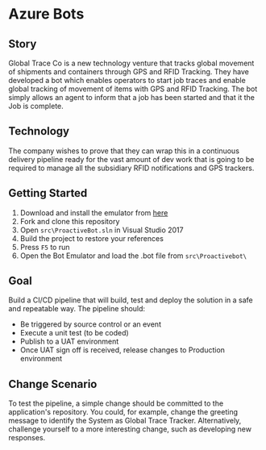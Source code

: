 # Azure Bots

## Story

Global Trace Co is a new technology venture that tracks global movement of shipments and containers through GPS and RFID Tracking. They have developed a bot which enables operators to start job traces and enable global tracking of movement of items with GPS and RFID Tracking. The bot simply allows an agent to inform that a job has been started and that it the Job is complete.

## Technology

The company wishes to prove that they can wrap this in a continuous delivery pipeline ready for the vast amount of dev work that is going to be required to manage all the subsidiary RFID notifications and GPS trackers.

## Getting Started

1. Download and install the emulator from [here](https://aka.ms/bot-framework-F5-download-emulator)
1. Fork and clone this repository
1. Open `src\ProactiveBot.sln` in Visual Studio 2017
1. Build the project to restore your references
1. Press `F5` to run
1. Open the Bot Emulator and load the .bot file from `src\Proactivebot\`

## Goal

Build a CI/CD pipeline that will build, test and deploy the solution in a safe and repeatable way. The pipeline should:

- Be triggered by source control or an event
- Execute a unit test (to be coded)
- Publish to a UAT environment
- Once UAT sign off is received, release changes to Production environment

## Change Scenario

To test the pipeline, a simple change should be committed to the application's repository. You could, for example, change the greeting message to identify the System as Global Trace Tracker. Alternatively, challenge yourself to a more interesting change, such as developing new responses.
